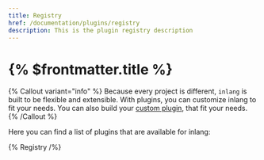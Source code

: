 ```yaml
---
title: Registry
href: /documentation/plugins/registry
description: This is the plugin registry description
---
```


# {% $frontmatter.title %}

{% Callout variant="info" %}
Because every project is different, `inlang` is built to be flexible and extensible. With plugins, you can customize inlang to fit your needs. You can also build your [custom plugin](/documentation/plugins/custom-plugins), that fit your needs.
{% /Callout %}

Here you can find a list of plugins that are available for inlang:

{% Registry /%}
